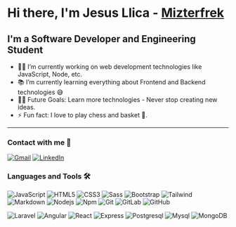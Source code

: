 # Hi there, I'm Jesus Llica - [Mizterfrek][website]

## I'm a Software Developer and Engineering Student  

- 👨‍💻 I’m currently working on web development technologies like JavaScript, Node, etc.
- 📚 I’m currently learning everything about Frontend and Backend technologies 😅
- 💪🏼 Future Goals: Learn more technologies - Never stop creating new ideas.
- ⚡ Fun fact: I love to play chess and basket 🏀.

---

### Contact with me 📝
[![Gmail](https://img.shields.io/badge/-GMAIL-D14836?style=for-the-badge&logo=gmail&logoColor=white)](mailto:jllicagarcia9506@gmail.com)
[![LinkedIn](https://img.shields.io/badge/-LINKEDIN-0077B5?style=for-the-badge&logo=linkedin&logoColor=white)](https://www.linkedin.com/in/jllicagarcia/)

### Languages and Tools 🛠 


![JavaScript](https://img.shields.io/badge/-JavaScript-%23F7DF1C?style=flat-square&logo=javascript&logoColor=000000&labelColor=%23F7DF1C&color=%23FFCE5A)
![HTML5](https://img.shields.io/badge/-HTML5-%23E44D27?style=flat-square&logo=html5&logoColor=ffffff)
![CSS3](https://img.shields.io/badge/-CSS3-%231572B6?style=flat-square&logo=css3)
![Sass](https://img.shields.io/badge/-Sass-%23CC6699?style=flat-square&logo=sass&logoColor=ffffff)
![Bootstrap](https://img.shields.io/badge/-Bootstrap-563D7C?style=flat-square&logo=Bootstrap)
![Tailwind](https://img.shields.io/badge/-Tailwind-e0f2fe?style=flat-square&logo=TailwindCSS)
![Markdown](https://img.shields.io/badge/-Markdown-000000?style=flat-square&logo=markdown)
![Nodejs](https://img.shields.io/badge/-Nodejs-339933?style=flat-square&logo=Node.js&logoColor=ffffff)
![Npm](https://img.shields.io/badge/-npm-CB3837?style=flat-square&logo=npm)
![Git](https://img.shields.io/badge/-Git-%23F05032?style=flat-square&logo=git&logoColor=%23ffffff)
![GitLab](https://img.shields.io/badge/-GitLab-FCA121?style=flat-square&logo=gitlab)
![GitHub](https://img.shields.io/badge/-GitHub-181717?style=flat-square&logo=github)

![Laravel](https://img.shields.io/badge/-Laravel-181717?style=flat-square&logo=laravel)
![Angular](https://img.shields.io/badge/-Angular-f637e3?style=flat-square&logo=angular&logoColor=fffff)
![React](https://img.shields.io/badge/-React-181717?style=flat-square&logo=react)
![Express](https://img.shields.io/badge/-Express-000000?style=flat-square&logo=express)
![Postgresql](https://img.shields.io/badge/-Postgresql-ffffff?style=flat-square&logo=postgresql)
![Mysql](https://img.shields.io/badge/-Mysql-454545?style=flat-square&logo=mysql)
![MongoDB](https://img.shields.io/badge/-MongoDB-c2c2c2?style=flat-square&logo=mongodb)

[website]: https://mizterfrek.com/
